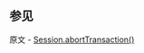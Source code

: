 ## 参见

原文 - [Session.abortTransaction()]( https://docs.mongodb.com/manual/reference/method/Session.abortTransaction/ )

